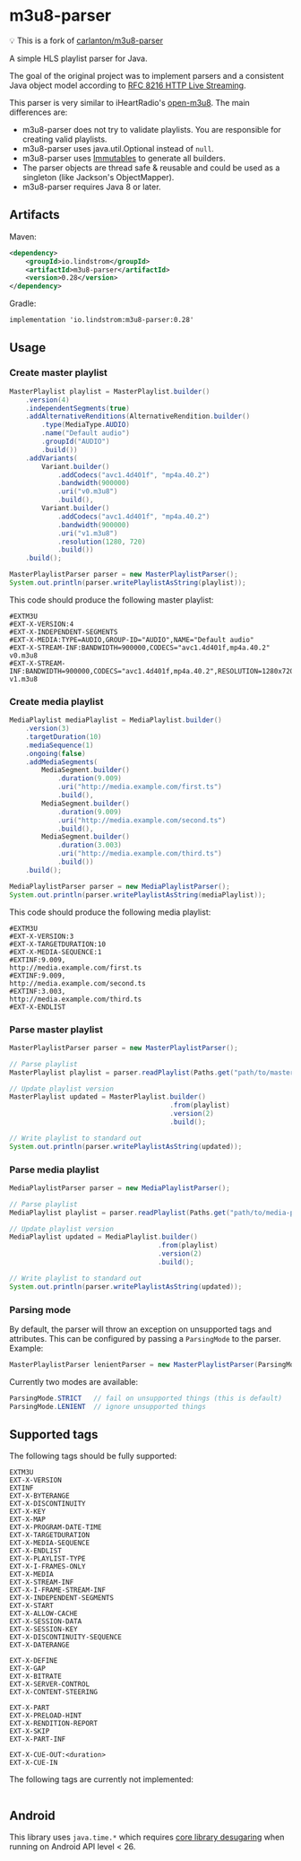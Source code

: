 # m3u8-parser

💡 This is a fork of [carlanton/m3u8-parser](https://github.com/carlanton/m3u8-parser)

A simple HLS playlist parser for Java.

The goal of the original project was to implement parsers and a consistent Java object model
according to [RFC 8216 HTTP Live Streaming](https://tools.ietf.org/html/rfc8216).

This parser is very similar to iHeartRadio's [open-m3u8](https://github.com/iheartradio/open-m3u8). The main differences are:
 * m3u8-parser does not try to validate playlists. You are responsible for creating valid playlists.
 * m3u8-parser uses java.util.Optional instead of `null`.
 * m3u8-parser uses [Immutables](https://immutables.github.io/) to generate all builders.
 * The parser objects are thread safe & reusable and could be used as a singleton (like Jackson's ObjectMapper).
 * m3u8-parser requires Java 8 or later.

## Artifacts
Maven:
```xml
<dependency>
    <groupId>io.lindstrom</groupId>
    <artifactId>m3u8-parser</artifactId>
    <version>0.28</version>
</dependency>
```
Gradle:
```
implementation 'io.lindstrom:m3u8-parser:0.28'
```

## Usage

### Create master playlist
```java
MasterPlaylist playlist = MasterPlaylist.builder()
    .version(4)
    .independentSegments(true)
    .addAlternativeRenditions(AlternativeRendition.builder()
        .type(MediaType.AUDIO)
        .name("Default audio")
        .groupId("AUDIO")
        .build())
    .addVariants(
        Variant.builder()
            .addCodecs("avc1.4d401f", "mp4a.40.2")
            .bandwidth(900000)
            .uri("v0.m3u8")
            .build(),
        Variant.builder()
            .addCodecs("avc1.4d401f", "mp4a.40.2")
            .bandwidth(900000)
            .uri("v1.m3u8")
            .resolution(1280, 720)
            .build())
    .build();

MasterPlaylistParser parser = new MasterPlaylistParser();
System.out.println(parser.writePlaylistAsString(playlist));
```

This code should produce the following master playlist:
```
#EXTM3U
#EXT-X-VERSION:4
#EXT-X-INDEPENDENT-SEGMENTS
#EXT-X-MEDIA:TYPE=AUDIO,GROUP-ID="AUDIO",NAME="Default audio"
#EXT-X-STREAM-INF:BANDWIDTH=900000,CODECS="avc1.4d401f,mp4a.40.2"
v0.m3u8
#EXT-X-STREAM-INF:BANDWIDTH=900000,CODECS="avc1.4d401f,mp4a.40.2",RESOLUTION=1280x720
v1.m3u8
```


### Create media playlist
```java
MediaPlaylist mediaPlaylist = MediaPlaylist.builder()
    .version(3)
    .targetDuration(10)
    .mediaSequence(1)
    .ongoing(false)
    .addMediaSegments(
        MediaSegment.builder()
            .duration(9.009)
            .uri("http://media.example.com/first.ts")
            .build(),
        MediaSegment.builder()
            .duration(9.009)
            .uri("http://media.example.com/second.ts")
            .build(),
        MediaSegment.builder()
            .duration(3.003)
            .uri("http://media.example.com/third.ts")
            .build())
    .build();

MediaPlaylistParser parser = new MediaPlaylistParser();
System.out.println(parser.writePlaylistAsString(mediaPlaylist));
```

This code should produce the following media playlist:
```
#EXTM3U
#EXT-X-VERSION:3
#EXT-X-TARGETDURATION:10
#EXT-X-MEDIA-SEQUENCE:1
#EXTINF:9.009,
http://media.example.com/first.ts
#EXTINF:9.009,
http://media.example.com/second.ts
#EXTINF:3.003,
http://media.example.com/third.ts
#EXT-X-ENDLIST
```

### Parse master playlist
```java
MasterPlaylistParser parser = new MasterPlaylistParser();

// Parse playlist
MasterPlaylist playlist = parser.readPlaylist(Paths.get("path/to/master.m3u8"));

// Update playlist version
MasterPlaylist updated = MasterPlaylist.builder()
                                        .from(playlist)
                                        .version(2)
                                        .build();

// Write playlist to standard out
System.out.println(parser.writePlaylistAsString(updated));
```

### Parse media playlist
```java
MediaPlaylistParser parser = new MediaPlaylistParser();

// Parse playlist
MediaPlaylist playlist = parser.readPlaylist(Paths.get("path/to/media-playlist.m3u8"));

// Update playlist version
MediaPlaylist updated = MediaPlaylist.builder()
                                     .from(playlist)
                                     .version(2)
                                     .build();

// Write playlist to standard out
System.out.println(parser.writePlaylistAsString(updated));
```

### Parsing mode

By default, the parser will throw an exception on unsupported tags and attributes. This can be configured by
passing a `ParsingMode` to the parser. Example:

```java
MasterPlaylistParser lenientParser = new MasterPlaylistParser(ParsingMode.LENIENT);
```

Currently two modes are available:
```java
ParsingMode.STRICT   // fail on unsupported things (this is default)
ParsingMode.LENIENT  // ignore unsupported things
```

## Supported tags
The following tags should be fully supported:
```
EXTM3U
EXT-X-VERSION
EXTINF
EXT-X-BYTERANGE
EXT-X-DISCONTINUITY
EXT-X-KEY
EXT-X-MAP
EXT-X-PROGRAM-DATE-TIME
EXT-X-TARGETDURATION
EXT-X-MEDIA-SEQUENCE
EXT-X-ENDLIST
EXT-X-PLAYLIST-TYPE
EXT-X-I-FRAMES-ONLY
EXT-X-MEDIA
EXT-X-STREAM-INF
EXT-X-I-FRAME-STREAM-INF
EXT-X-INDEPENDENT-SEGMENTS
EXT-X-START
EXT-X-ALLOW-CACHE
EXT-X-SESSION-DATA
EXT-X-SESSION-KEY
EXT-X-DISCONTINUITY-SEQUENCE
EXT-X-DATERANGE

EXT-X-DEFINE
EXT-X-GAP
EXT-X-BITRATE
EXT-X-SERVER-CONTROL
EXT-X-CONTENT-STEERING

EXT-X-PART
EXT-X-PRELOAD-HINT
EXT-X-RENDITION-REPORT
EXT-X-SKIP
EXT-X-PART-INF

EXT-X-CUE-OUT:<duration>
EXT-X-CUE-IN
```

The following tags are currently not implemented:
```
```

## Android
This library uses `java.time.*` which requires [core library desugaring](https://developer.android.com/studio/write/java8-support#library-desugaring) when running on Android API level < 26.
